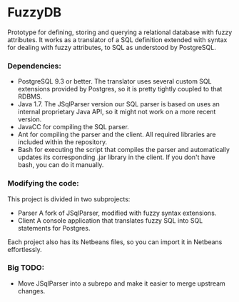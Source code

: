 # FuzzyDB

Prototype for defining, storing and querying a relational database with fuzzy
attributes. It works as a translator of a SQL definition extended with syntax
for dealing with fuzzy attributes, to SQL as understood by PostgreSQL.

### Dependencies:
- PostgreSQL 9.3 or better.
  The translator uses several custom SQL extensions provided by Postgres,
  so it is pretty tightly coupled to that RDBMS.
- Java 1.7.
  The JSqlParser version our SQL parser is based on uses an internal 
  proprietary Java API, so it might not work on a more recent version.
- JavaCC for compiling the SQL parser.
- Ant for compiling the parser and the client. All required libraries are
  included within the repository.
- Bash for executing the script that compiles the parser and automatically
  updates its corresponding .jar library in the client.
  If you don't have bash, you can do it manually.

### Modifying the code:

This project is divided in two subprojects:
- Parser
  A fork of JSqlParser, modified with fuzzy syntax extensions.
- Client
  A console application that translates fuzzy SQL into SQL statements for
  Postgres.

Each project also has its Netbeans files, so you can import it in Netbeans
effortlessly.

### Big TODO:
- Move JSqlParser into a subrepo and make it easier to merge upstream changes.
